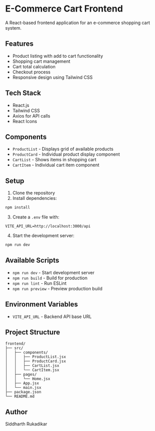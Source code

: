 # E-Commerce Cart Frontend

A React-based frontend application for an e-commerce shopping cart system.

## Features

- Product listing with add to cart functionality
- Shopping cart management
- Cart total calculation
- Checkout process 
- Responsive design using Tailwind CSS

## Tech Stack

- React.js
- Tailwind CSS
- Axios for API calls
- React Icons

## Components

- `ProductList` - Displays grid of available products
- `ProductCard` - Individual product display component
- `CartList` - Shows items in shopping cart
- `CartItem` - Individual cart item component

## Setup

1. Clone the repository
2. Install dependencies:
```bash
npm install
```

3. Create a `.env` file with:
```
VITE_API_URL=http://localhost:3000/api
```

4. Start the development server:
```bash
npm run dev
```

## Available Scripts

- `npm run dev` - Start development server
- `npm run build` - Build for production
- `npm run lint` - Run ESLint
- `npm run preview` - Preview production build

## Environment Variables

- `VITE_API_URL` - Backend API base URL

## Project Structure

```
frontend/
├── src/
│   ├── components/
│   │   ├── ProductList.jsx
│   │   ├── ProductCard.jsx
│   │   ├── CartList.jsx
│   │   └── CartItem.jsx
│   ├── pages/
│   │   └── Home.jsx
│   ├── App.jsx
│   └── main.jsx
├── package.json
└── README.md
```

## Author

Siddharth Rukadikar